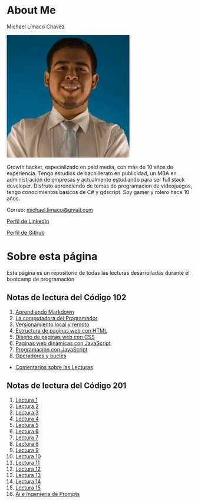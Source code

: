 # About Me
Michael Límaco Chavez

![Imagen de Perfil](/img/foto1.jpg)

Growth hacker, especializado en paid media, con más de 10 años de experiencia.
Tengo estudios de bachillerato en publicidad, un MBA en administración de empresas y actualmente estudiando para ser full stack developer. 
Disfruto aprendiendo de temas de programacion de videojuegos, tengo conocimientos basicos de C# y gdscript.
Soy gamer y rolero hace 10 años. 

Correo: michael.limaco@gmail.com

[Perfil de LinkedIn](https://www.linkedin.com/in/mlimaco/)

[Perfil de Github](https://github.com/MLimaco)

# Sobre esta página
Esta página es un repositorio de todas las lecturas desarrolladas durante el bootcamp de programación

## Notas de lectura del Código 102
1. [Aprendiendo Markdown](/102/aprendiendoMarkdown.md)
2. [La computadora del Programador](/102/read02.md)
3. [Versionamiento local y remoto](/102/read03.md)
4. [Estructura de paginas web con HTML](/102/read04.md)
5. [Diseño de paginas web con CSS](/102/read05.md)
6. [Paginas web dinámicas con JavaScript](/102/read06.md)
7. [Programación con JavaScript](/102/read07.md)
8. [Operadores y bucles](/102/read08.md)

* [Comentarios sobre las Lecturas](/102/anexos.md)


## Notas de lectura del Código 201
1. [Lectura 1](/201/read01.md)
2. [Lectura 2](/201/read02.md)
3. [Lectura 3](/201/read03.md)
4. [Lectura 4](/201/read04.md)
5. [Lectura 5](/201/read05.md)
6. [Lectura 6](/201/read06.md)
7. [Lectura 7](/201/read07.md)
8. [Lectura 8](/201/read08.md)
9. [Lectura 9](/201/read09.md)
10. [Lectura 10](/201/read010.md)
11. [Lectura 11](/201/read011.md)
12. [Lectura 12](/201/read012.md)
13. [Lectura 13](/201/read013.md)
14. [Lectura 14](/201/read014.md)
15. [Lectura 15](/201/read015.md)
16. [Ai e Ingenieria de Prompts](/201/Entregables/prompt-engineering.md)